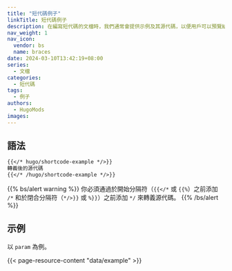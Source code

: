 ```yaml
---
title: "短代碼例子"
linkTitle: 短代碼例子
description: 在編寫短代碼的文檔時，我們通常會提供示例及其源代碼，以便用戶可以預覽結果、閱讀和複製代碼，而這將需要你重複相似的代碼兩次。有了這個短代碼，你僅需鍵入一次源代碼則可以實現這一點。 
nav_weight: 1
nav_icon:
  vendor: bs
  name: braces
date: 2024-03-10T13:42:19+08:00
series:
  - 文檔
categories:
  - 短代碼
tags:
  - 例子
authors:
  - HugoMods
images:
---
```


## 語法

```markdown
{{</* hugo/shortcode-example */>}}
轉義後的源代碼
{{</* /hugo/shortcode-example */>}}
```

{{% bs/alert warning %}}
你必須通過於開始分隔符（`{{</*` 或 `{{%`）之前添加 `/*` 和於閉合分隔符（`*/>}}` 或 `%}}`）之前添加 `*/` 來轉義源代碼。
{{% /bs/alert %}}

## 示例

以 `param` 為例。

{{< page-resource-content "data/example" >}}
